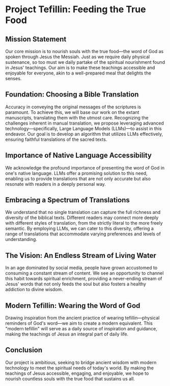 # Project Tefillin: Feeding the True Food

## Mission Statement

Our core mission is to nourish souls with the true food—the word of God as spoken through Jesus the Messiah. Just as we require daily physical sustenance, so too must we daily partake of the spiritual nourishment found in Jesus' teachings. Our aim is to make these teachings accessible and enjoyable for everyone, akin to a well-prepared meal that delights the senses.

## Foundation: Choosing a Bible Translation

Accuracy in conveying the original messages of the scriptures is paramount. To achieve this, we will base our work on the extant manuscripts, translating them with the utmost care. Recognizing the challenges inherent in manual translation, we propose leveraging advanced technology—specifically, Large Language Models (LLMs)—to assist in this endeavor. Our goal is to develop an algorithm that utilizes LLMs effectively, ensuring faithful translations of the sacred texts.

## Importance of Native Language Accessibility

We acknowledge the profound importance of presenting the word of God in one's native language. LLMs offer a promising solution to this need, enabling us to provide translations that are not only accurate but also resonate with readers in a deeply personal way.

## Embracing a Spectrum of Translations

We understand that no single translation can capture the full richness and diversity of the biblical texts. Different readers may connect more deeply with different styles of translation, from the strictly literal to the more freely semantic. By employing LLMs, we can cater to this diversity, offering a range of translations that accommodate varying preferences and levels of understanding.

## The Vision: An Endless Stream of Living Water

In an age dominated by social media, people have grown accustomed to consuming a constant stream of content. We see an opportunity to channel this habit towards spiritual enrichment, providing a never-ending stream of Jesus' words that not only feeds the soul but also fosters a healthy addiction to divine wisdom.

## Modern Tefillin: Wearing the Word of God

Drawing inspiration from the ancient practice of wearing tefillin—physical reminders of God's word—we aim to create a modern equivalent. This "modern tefillin" will serve as a daily source of inspiration and guidance, making the teachings of Jesus an integral part of daily life.

## Conclusion

Our project is ambitious, seeking to bridge ancient wisdom with modern technology to meet the spiritual needs of today's world. By making the teachings of Jesus accessible, engaging, and enjoyable, we hope to nourish countless souls with the true food that sustains us all.
